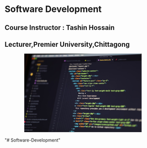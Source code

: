 # Software Development

## Course Instructor : Tashin Hossain

## Lecturer,Premier University,Chittagong

<p align="center"> 
<img  width="75%" src="./assets for readme/p3.jpeg">
</p>
"# Software-Development" 

